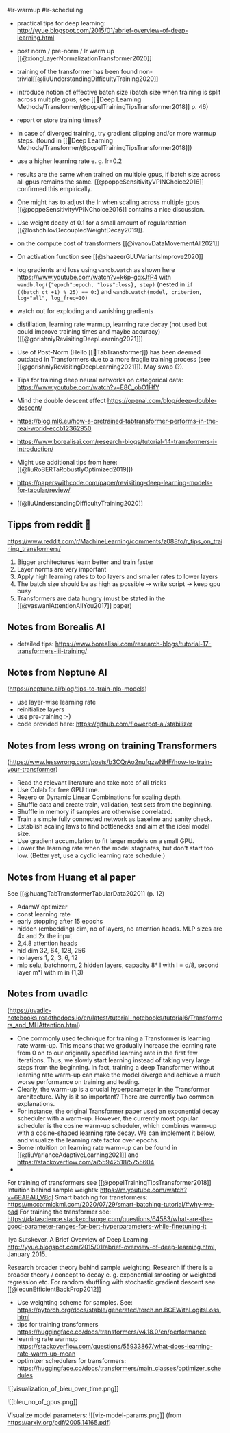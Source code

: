 #lr-warmup #lr-scheduling 

- practical tips for deep learning: http://yyue.blogspot.com/2015/01/abrief-overview-of-deep-learning.html
- post norm / pre-norm / lr warm up [[@xiongLayerNormalizationTransformer2020]]

- training of the transformer has been found non-trivial[[@liuUnderstandingDifficultyTraining2020]]
- introduce notion of effective batch size (batch size when training is split across multiple gpus; see [[🧠Deep Learning Methods/Transformer/@popelTrainingTipsTransformer2018]] p. 46)
- report or store training times?
- In case of diverged training, try gradient clipping and/or more warmup steps. (found in [[🧠Deep Learning Methods/Transformer/@popelTrainingTipsTransformer2018]])
- use a higher learning rate e. g. lr=0.2
- results are the same when trained on multiple gpus, if batch size across all gpus remains the same. [[@poppeSensitivityVPINChoice2016]] confirmed this empirically.
- One might has to adjust the lr when scaling across multiple gpus [[@poppeSensitivityVPINChoice2016]] contains a nice discussion.
- Use weight decay of 0.1 for a small amount of regularization [[@loshchilovDecoupledWeightDecay2019]].
- on the compute cost of transformers [[@ivanovDataMovementAll2021]]

- On activation function see [[@shazeerGLUVariantsImprove2020]]


- log gradients and loss using `wandb.watch` as shown here https://www.youtube.com/watch?v=k6p-gqxJfP4 with `wandb.log({"epoch":epoch, "loss":loss}, step)` (nested in `if ((batch_ct +1) % 25) == 0:`) and `wandb.watch(model, criterion, log="all", log_freq=10)`
- watch out for exploding and vanishing gradients
- distillation, learning rate warmup, learning rate decay (not used but could improve training times and maybe accuracy) ([[@gorishniyRevisitingDeepLearning2021]])
- Use of Post-Norm (Hello [[🤖TabTransformer]]) has been deemed outdated in Transformers due to a more fragile training process (see [[@gorishniyRevisitingDeepLearning2021]]). May swap (?).
- Tips for training deep neural networks on categorical data: https://www.youtube.com/watch?v=E8C_obO1HfY 
- Mind the double descent effect https://openai.com/blog/deep-double-descent/
- https://blog.ml6.eu/how-a-pretrained-tabtransformer-performs-in-the-real-world-eccb12362950
- https://www.borealisai.com/research-blogs/tutorial-14-transformers-i-introduction/
- Might use additional tips from here: [[@liuRoBERTaRobustlyOptimized2019]])
- https://paperswithcode.com/paper/revisiting-deep-learning-models-for-tabular/review/
- [[@liuUnderstandingDifficultyTraining2020]]

## Tipps from reddit 🤖
https://www.reddit.com/r/MachineLearning/comments/z088fo/r_tips_on_training_transformers/
1.  Bigger architectures learn better and train faster
2.  Layer norms are very important
3.  Apply high learning rates to top layers and smaller rates to lower layers
4.  The batch size should be as high as possible -> write script -> keep gpu busy
5. Transformers are data hungry (must be stated in the [[@vaswaniAttentionAllYou2017]] paper)

## Notes from Borealis AI
- detailed tips: https://www.borealisai.com/research-blogs/tutorial-17-transformers-iii-training/

## Notes from Neptune AI
(https://neptune.ai/blog/tips-to-train-nlp-models)
- use layer-wise learning rate
- reinitialize layers
- use pre-training :-)
- code provided here: https://github.com/flowerpot-ai/stabilizer

## Notes from less wrong on training Transformers
(https://www.lesswrong.com/posts/b3CQrAo2nufqzwNHF/how-to-train-your-transformer)
-   Read the relevant literature and take note of all tricks
-   Use Colab for free GPU time.
-   Rezero or Dynamic Linear Combinations for scaling depth.
-   Shuffle data and create train, validation, test sets from the beginning.
-   Shuffle in memory if samples are otherwise correlated.
-   Train a simple fully connected network as baseline and sanity check.
-   Establish scaling laws to find bottlenecks and aim at the ideal model size.
-   Use gradient accumulation to fit larger models on a small GPU.
-   Lower the learning rate when the model stagnates, but don't start too low. (Better yet, use a cyclic learning rate schedule.)


## Notes from Huang et al paper
See [[@huangTabTransformerTabularData2020]] (p. 12)
- AdamW optimizer
- const learning rate
- early stopping after 15 epochs
- hidden (embedding) dim, no of layers, no attention heads. MLP sizes are 4x and 2x the input
- 2,4,8 attention heads
- hid dim 32, 64, 128, 256
- no layers 1, 2, 3, 6, 12
- mlp selu, batchnorm, 2 hidden layers, capacity 8* l with l = d/8, second layer m*l with m in (1,3)

## Notes from uvadlc
(https://uvadlc-notebooks.readthedocs.io/en/latest/tutorial_notebooks/tutorial6/Transformers_and_MHAttention.html)

- One commonly used technique for training a Transformer is learning rate warm-up. This means that we gradually increase the learning rate from 0 on to our originally specified learning rate in the first few iterations. Thus, we slowly start learning instead of taking very large steps from the beginning. In fact, training a deep Transformer without learning rate warm-up can make the model diverge and achieve a much worse performance on training and testing.
- Clearly, the warm-up is a crucial hyperparameter in the Transformer architecture. Why is it so important? There are currently two common explanations.
- For instance, the original Transformer paper used an exponential decay scheduler with a warm-up. However, the currently most popular scheduler is the cosine warm-up scheduler, which combines warm-up with a cosine-shaped learning rate decay. We can implement it below, and visualize the learning rate factor over epochs.
- Some intuition on learning rate warm-up can be found in [[@liuVarianceAdaptiveLearning2021]] and https://stackoverflow.com/a/55942518/5755604
- 




For training of transformers see [[@popelTrainingTipsTransformer2018]]
Intuition behind sample weights: https://m.youtube.com/watch?v=68ABAU_V8qI
Smart batching for transformers: https://mccormickml.com/2020/07/29/smart-batching-tutorial/#why-we-pad
For training the transformer see: https://datascience.stackexchange.com/questions/64583/what-are-the-good-parameter-ranges-for-bert-hyperparameters-while-finetuning-it


Ilya Sutskever. A Brief Overview of Deep Learning. http://yyue.blogspot.com/2015/01/abrief-overview-of-deep-learning.html, January 2015.

Research broader theory behind sample weighting. Research if there is a broader theory / concept to decay e. g. exponential smooting or weighted regression etc.
For random shuffling with stochastic gradient descent see [[@lecunEfficientBackProp2012]]

- Use weighting scheme for samples. See: https://pytorch.org/docs/stable/generated/torch.nn.BCEWithLogitsLoss.html
- tips for training transformers https://huggingface.co/docs/transformers/v4.18.0/en/performance
- learning rate warmup https://stackoverflow.com/questions/55933867/what-does-learning-rate-warm-up-mean
- optimizer schedulers for transformers: https://huggingface.co/docs/transformers/main_classes/optimizer_schedules


![[visualization_of_bleu_over_time.png]]

![[bleu_no_of_gpus.png]]

Visualize model parameters:
![[viz-model-params.png]]
(from https://arxiv.org/pdf/2005.14165.pdf)

